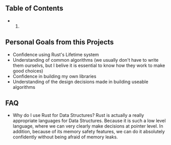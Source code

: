 ## Table of Contents

- 1.

## Personal Goals from this Projects

- Confidence using Rust's Lifetime system
- Understanding of common algorithms (we usually don't have to write them ourselvs, but I belive it is essential to know how they work to make good choices)
- Confidence in building my own libraries
- Understanding of the design decisions made in building useable algorithms

## FAQ

- Why do I use Rust for Data Structures?
  Rust is actually a really appropriate languages for Data Structures.
  Because it is such a low level language, where we can very clearly make decisions at pointer level.
  In addition, because of its memory safety features, we can do it absolutely confidently without being afraid of memory leaks.
